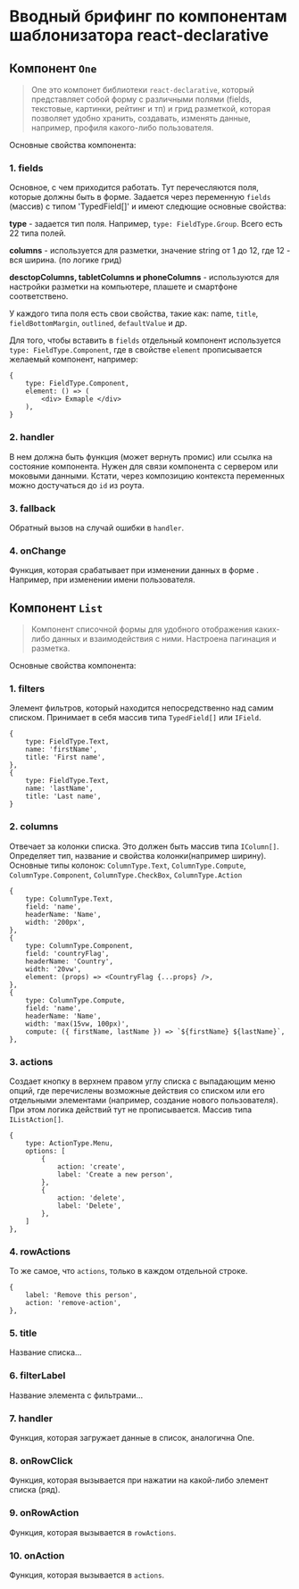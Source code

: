 # Вводный брифинг по компонентам шаблонизатора react-declarative

## Компонент `One`

> One это компонет библиотеки `react-declarative`, который представляет собой форму с различными полями (fields, текстовые, картинки, рейтинг и тп) и грид разметкой, которая позволяет удобно хранить, создавать, изменять данные, например, профиля какого-либо пользователя.

Основные свойства компонента: 

### 1. fields

Основное, с чем приходится работать. Тут перечесляются поля, которые должны быть в форме. Задается через переменную `fields` (массив) c типом 'TypedField[]' и имеют следющие основные свойства:

**type** - задается тип поля. Например, `type: FieldType.Group`. Всего есть 22 типа полей.

**columns** - используется для разметки, значение string от 1 до 12, где 12 - вся ширина. (по логике грид)

**desctopColumns, tabletColumns и phoneColumns** - используются для настройки разметки на компьютере, плашете и смартфоне соответствено.

У каждого типа поля есть свои свойства, такие как: name, `title`, `fieldBottomMargin`, `outlined`, `defaultValue` и др.

Для того, чтобы вставить в `fields` отдельный компонент используется `type: FieldType.Component`, где в свойстве `element` прописывается 
желаемый компонент, например: 

```tsx
{
    type: FieldType.Component,
    element: () => (
        <div> Exmaple </div>
    ),
}
```

### 2. handler

В нем должна быть функция (может вернуть промис) или ссылка на состояние компонента. Нужен для связи компонента с сервером или моковыми данными. Кстати, через композицию контекста переменных можно достучаться до `id` из роута.

### 3. fallback

Обратный вызов на случай ошибки в `handler`.

### 4. onChange
    
Функция, которая срабатывает при изменении данных в форме <One/>. Например, при изменении имени пользователя.

## Компонент `List`

>  Компонент списочной формы для удобного отображения каких-либо данных и взаимодействия с ними. Настроена пагинация и разметка.

Основные свойства компонента: 

  
### 1. filters

Элемент фильтров, который находится непосредственно над самим списком. Принимает в себя массив типа `TypedField[]` или `IField`. 

```tsx
{
    type: FieldType.Text,
    name: 'firstName',
    title: 'First name',
},
{
    type: FieldType.Text,
    name: 'lastName',
    title: 'Last name',
}
```

### 2. columns

Отвечает за колонки списка. Это должен быть массив типа `IColumn[]`. Определяет тип, название и свойства колонки(например ширину). Основные типы колонок: `ColumnType.Text`, `ColumnType.Compute`, `ColumnType.Component`, `ColumnType.CheckBox`, `ColumnType.Action` 

```tsx
{
    type: ColumnType.Text,
    field: 'name',
    headerName: 'Name',
    width: '200px',
},
{
    type: ColumnType.Component,
    field: 'countryFlag',
    headerName: 'Country',
    width: '20vw',
    element: (props) => <CountryFlag {...props} />,
},
{
    type: ColumnType.Compute,
    field: 'name',
    headerName: 'Name',
    width: 'max(15vw, 100px)',
    compute: ({ firstName, lastName }) => `${firstName} ${lastName}`,  
},
```

### 3. actions

Создает кнопку в верхнем правом углу списка с выпадающим меню опций, где перечислены возможные действия со списком или его отдельными элементами (например, создание нового пользователя). При этом логика действий тут не прописывается. Массив типа `IListAction[]`.

```tsx
{
    type: ActionType.Menu,
    options: [
        {
            action: 'create',
            label: 'Create a new person',
        },
        {
            action: 'delete',
            label: 'Delete',
        },
    ]
},
```

### 4. rowActions

То же самое, что `actions`, только в каждом отдельной строке. 

```tsx
{
    label: 'Remove this person',
    action: 'remove-action',
},
```

### 5. title

Название списка...

### 6. filterLabel

Название элемента с фильтрами...

### 7. handler

Функция, которая загружает данные в список, аналогична One.

### 8. onRowClick

Функция, которая вызывается при нажатии на какой-либо элемент списка (ряд).

### 9. onRowAction

Функция, которая вызывается в `rowActions`.

### 10. onAction

Функция, которая вызывается в `actions`.
